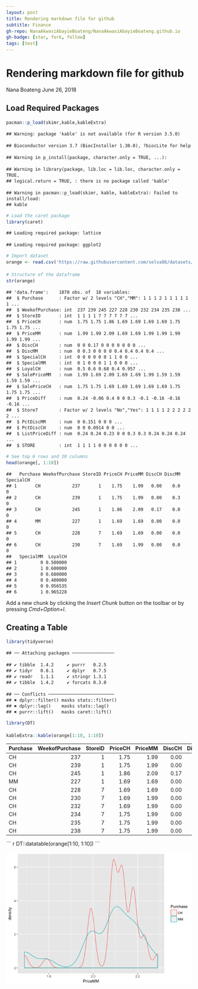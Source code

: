 ```yaml
---
layout: post
title: Rendering markdown file for github
subtitle: Finance
gh-repo: NanaAkwasiAbayieBoateng/NanaAkwasiAbayieBoateng.github.io
gh-badge: [star, fork, follow]
tags: [test]
---
```






Rendering markdown file for github
================
Nana Boateng
June 26, 2018


Load Required Packages
----------------------

``` r
pacman::p_load(skimr,kable,kableExtra)
```

    ## Warning: package 'kable' is not available (for R version 3.5.0)

    ## Bioconductor version 3.7 (BiocInstaller 1.30.0), ?biocLite for help

    ## Warning in p_install(package, character.only = TRUE, ...):

    ## Warning in library(package, lib.loc = lib.loc, character.only = TRUE,
    ## logical.return = TRUE, : there is no package called 'kable'

    ## Warning in pacman::p_load(skimr, kable, kableExtra): Failed to install/load:
    ## kable

``` r
# Load the caret package
library(caret)
```

    ## Loading required package: lattice

    ## Loading required package: ggplot2

``` r
# Import dataset
orange <- read.csv('https://raw.githubusercontent.com/selva86/datasets/master/orange_juice_withmissing.csv')

# Structure of the dataframe
str(orange)
```

    ## 'data.frame':    1070 obs. of  18 variables:
    ##  $ Purchase      : Factor w/ 2 levels "CH","MM": 1 1 1 2 1 1 1 1 1 1 ...
    ##  $ WeekofPurchase: int  237 239 245 227 228 230 232 234 235 238 ...
    ##  $ StoreID       : int  1 1 1 1 7 7 7 7 7 7 ...
    ##  $ PriceCH       : num  1.75 1.75 1.86 1.69 1.69 1.69 1.69 1.75 1.75 1.75 ...
    ##  $ PriceMM       : num  1.99 1.99 2.09 1.69 1.69 1.99 1.99 1.99 1.99 1.99 ...
    ##  $ DiscCH        : num  0 0 0.17 0 0 0 0 0 0 0 ...
    ##  $ DiscMM        : num  0 0.3 0 0 0 0 0.4 0.4 0.4 0.4 ...
    ##  $ SpecialCH     : int  0 0 0 0 0 0 1 1 0 0 ...
    ##  $ SpecialMM     : int  0 1 0 0 0 1 1 0 0 0 ...
    ##  $ LoyalCH       : num  0.5 0.6 0.68 0.4 0.957 ...
    ##  $ SalePriceMM   : num  1.99 1.69 2.09 1.69 1.69 1.99 1.59 1.59 1.59 1.59 ...
    ##  $ SalePriceCH   : num  1.75 1.75 1.69 1.69 1.69 1.69 1.69 1.75 1.75 1.75 ...
    ##  $ PriceDiff     : num  0.24 -0.06 0.4 0 0 0.3 -0.1 -0.16 -0.16 -0.16 ...
    ##  $ Store7        : Factor w/ 2 levels "No","Yes": 1 1 1 1 2 2 2 2 2 2 ...
    ##  $ PctDiscMM     : num  0 0.151 0 0 0 ...
    ##  $ PctDiscCH     : num  0 0 0.0914 0 0 ...
    ##  $ ListPriceDiff : num  0.24 0.24 0.23 0 0 0.3 0.3 0.24 0.24 0.24 ...
    ##  $ STORE         : int  1 1 1 1 0 0 0 0 0 0 ...

``` r
# See top 6 rows and 10 columns
head(orange[, 1:10])
```

    ##   Purchase WeekofPurchase StoreID PriceCH PriceMM DiscCH DiscMM SpecialCH
    ## 1       CH            237       1    1.75    1.99   0.00    0.0         0
    ## 2       CH            239       1    1.75    1.99   0.00    0.3         0
    ## 3       CH            245       1    1.86    2.09   0.17    0.0         0
    ## 4       MM            227       1    1.69    1.69   0.00    0.0         0
    ## 5       CH            228       7    1.69    1.69   0.00    0.0         0
    ## 6       CH            230       7    1.69    1.99   0.00    0.0         0
    ##   SpecialMM  LoyalCH
    ## 1         0 0.500000
    ## 2         1 0.600000
    ## 3         0 0.680000
    ## 4         0 0.400000
    ## 5         0 0.956535
    ## 6         1 0.965228

Add a new chunk by clicking the *Insert Chunk* button on the toolbar or by pressing *Cmd+Option+I*.

Creating a Table
----------------

``` r
library(tidyverse)
```

    ## ── Attaching packages ────────────────

    ## ✔ tibble  1.4.2     ✔ purrr   0.2.5
    ## ✔ tidyr   0.8.1     ✔ dplyr   0.7.5
    ## ✔ readr   1.1.1     ✔ stringr 1.3.1
    ## ✔ tibble  1.4.2     ✔ forcats 0.3.0

    ## ── Conflicts ─────────────────────────
    ## ✖ dplyr::filter() masks stats::filter()
    ## ✖ dplyr::lag()    masks stats::lag()
    ## ✖ purrr::lift()   masks caret::lift()

``` r
library(DT)

kableExtra::kable(orange[1:10, 1:10])
```

<table>
<thead>
<tr>
<th style="text-align:left;">
Purchase
</th>
<th style="text-align:right;">
WeekofPurchase
</th>
<th style="text-align:right;">
StoreID
</th>
<th style="text-align:right;">
PriceCH
</th>
<th style="text-align:right;">
PriceMM
</th>
<th style="text-align:right;">
DiscCH
</th>
<th style="text-align:right;">
DiscMM
</th>
<th style="text-align:right;">
SpecialCH
</th>
<th style="text-align:right;">
SpecialMM
</th>
<th style="text-align:right;">
LoyalCH
</th>
</tr>
</thead>
<tbody>
<tr>
<td style="text-align:left;">
CH
</td>
<td style="text-align:right;">
237
</td>
<td style="text-align:right;">
1
</td>
<td style="text-align:right;">
1.75
</td>
<td style="text-align:right;">
1.99
</td>
<td style="text-align:right;">
0.00
</td>
<td style="text-align:right;">
0.0
</td>
<td style="text-align:right;">
0
</td>
<td style="text-align:right;">
0
</td>
<td style="text-align:right;">
0.500000
</td>
</tr>
<tr>
<td style="text-align:left;">
CH
</td>
<td style="text-align:right;">
239
</td>
<td style="text-align:right;">
1
</td>
<td style="text-align:right;">
1.75
</td>
<td style="text-align:right;">
1.99
</td>
<td style="text-align:right;">
0.00
</td>
<td style="text-align:right;">
0.3
</td>
<td style="text-align:right;">
0
</td>
<td style="text-align:right;">
1
</td>
<td style="text-align:right;">
0.600000
</td>
</tr>
<tr>
<td style="text-align:left;">
CH
</td>
<td style="text-align:right;">
245
</td>
<td style="text-align:right;">
1
</td>
<td style="text-align:right;">
1.86
</td>
<td style="text-align:right;">
2.09
</td>
<td style="text-align:right;">
0.17
</td>
<td style="text-align:right;">
0.0
</td>
<td style="text-align:right;">
0
</td>
<td style="text-align:right;">
0
</td>
<td style="text-align:right;">
0.680000
</td>
</tr>
<tr>
<td style="text-align:left;">
MM
</td>
<td style="text-align:right;">
227
</td>
<td style="text-align:right;">
1
</td>
<td style="text-align:right;">
1.69
</td>
<td style="text-align:right;">
1.69
</td>
<td style="text-align:right;">
0.00
</td>
<td style="text-align:right;">
0.0
</td>
<td style="text-align:right;">
0
</td>
<td style="text-align:right;">
0
</td>
<td style="text-align:right;">
0.400000
</td>
</tr>
<tr>
<td style="text-align:left;">
CH
</td>
<td style="text-align:right;">
228
</td>
<td style="text-align:right;">
7
</td>
<td style="text-align:right;">
1.69
</td>
<td style="text-align:right;">
1.69
</td>
<td style="text-align:right;">
0.00
</td>
<td style="text-align:right;">
0.0
</td>
<td style="text-align:right;">
0
</td>
<td style="text-align:right;">
0
</td>
<td style="text-align:right;">
0.956535
</td>
</tr>
<tr>
<td style="text-align:left;">
CH
</td>
<td style="text-align:right;">
230
</td>
<td style="text-align:right;">
7
</td>
<td style="text-align:right;">
1.69
</td>
<td style="text-align:right;">
1.99
</td>
<td style="text-align:right;">
0.00
</td>
<td style="text-align:right;">
0.0
</td>
<td style="text-align:right;">
0
</td>
<td style="text-align:right;">
1
</td>
<td style="text-align:right;">
0.965228
</td>
</tr>
<tr>
<td style="text-align:left;">
CH
</td>
<td style="text-align:right;">
232
</td>
<td style="text-align:right;">
7
</td>
<td style="text-align:right;">
1.69
</td>
<td style="text-align:right;">
1.99
</td>
<td style="text-align:right;">
0.00
</td>
<td style="text-align:right;">
0.4
</td>
<td style="text-align:right;">
1
</td>
<td style="text-align:right;">
1
</td>
<td style="text-align:right;">
0.972182
</td>
</tr>
<tr>
<td style="text-align:left;">
CH
</td>
<td style="text-align:right;">
234
</td>
<td style="text-align:right;">
7
</td>
<td style="text-align:right;">
1.75
</td>
<td style="text-align:right;">
1.99
</td>
<td style="text-align:right;">
0.00
</td>
<td style="text-align:right;">
0.4
</td>
<td style="text-align:right;">
1
</td>
<td style="text-align:right;">
0
</td>
<td style="text-align:right;">
0.977746
</td>
</tr>
<tr>
<td style="text-align:left;">
CH
</td>
<td style="text-align:right;">
235
</td>
<td style="text-align:right;">
7
</td>
<td style="text-align:right;">
1.75
</td>
<td style="text-align:right;">
1.99
</td>
<td style="text-align:right;">
0.00
</td>
<td style="text-align:right;">
0.4
</td>
<td style="text-align:right;">
0
</td>
<td style="text-align:right;">
0
</td>
<td style="text-align:right;">
0.982197
</td>
</tr>
<tr>
<td style="text-align:left;">
CH
</td>
<td style="text-align:right;">
238
</td>
<td style="text-align:right;">
7
</td>
<td style="text-align:right;">
1.75
</td>
<td style="text-align:right;">
1.99
</td>
<td style="text-align:right;">
0.00
</td>
<td style="text-align:right;">
0.4
</td>
<td style="text-align:right;">
0
</td>
<td style="text-align:right;">
0
</td>
<td style="text-align:right;">
0.985757
</td>
</tr>
</tbody>
</table>
``` r
DT::datatable(orange[1:10, 1:10])
```

![ ]( /img/unnamed-chunk-3-1.png)
